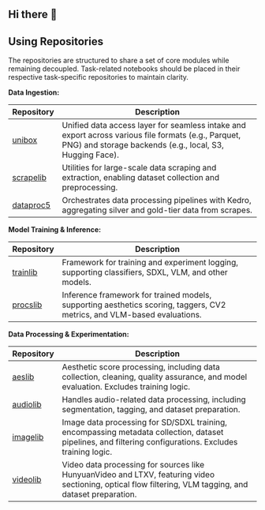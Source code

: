 ## Hi there 👋

## Using Repositories

The repositories are structured to share a set of core modules while remaining decoupled. Task-related notebooks should be placed in their respective task-specific repositories to maintain clarity.



**Data Ingestion:**

| Repository                                          | Description                                                  |
| --------------------------------------------------- | ------------------------------------------------------------ |
| [unibox](https://github.com/trojblue/unibox)        | Unified data access layer for seamless intake and export across various file formats (e.g., Parquet, PNG) and storage backends (e.g., local, S3, Hugging Face). |
| [scrapelib](https://github.com/arot-devs/scrapelib) | Utilities for large-scale data scraping and extraction, enabling dataset collection and preprocessing. |
| [dataproc5](https://github.com/arot-devs/dataproc5) | Orchestrates data processing pipelines with Kedro, aggregating silver and gold-tier data from scrapes. |



**Model Training & Inference:**

| Repository                                        | Description                                                  |
| ------------------------------------------------- | ------------------------------------------------------------ |
| [trainlib](https://github.com/arot-devs/trainlib) | Framework for training and experiment logging, supporting classifiers, SDXL, VLM, and other models. |
| [procslib](https://github.com/arot-devs/procslib) | Inference framework for trained models, supporting aesthetics scoring, taggers, CV2 metrics, and VLM-based evaluations. |



**Data Processing & Experimentation:**

| Repository                                        | Description                                                  |
| ------------------------------------------------- | ------------------------------------------------------------ |
| [aeslib](https://github.com/arot-devs/aeslib)     | Aesthetic score processing, including data collection, cleaning, quality assurance, and model evaluation. Excludes training logic. |
| [audiolib](https://github.com/arot-devs/audiolib) | Handles audio-related data processing, including segmentation, tagging, and dataset preparation. |
| [imagelib](https://github.com/arot-devs/imagelib) | Image data processing for SD/SDXL training, encompassing metadata collection, dataset pipelines, and filtering configurations. Excludes training logic. |
| [videolib](https://github.com/arot-devs/videolib) | Video data processing for sources like HunyuanVideo and LTXV, featuring video sectioning, optical flow filtering, VLM tagging, and dataset preparation. |

